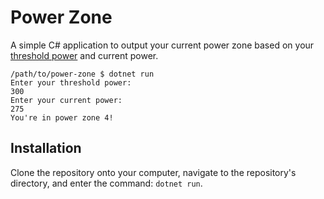 # Power Zone

A simple C# application to output your current power zone based on your [threshold power](https://www.trainingpeaks.com/blog/power-training-levels/) and current power.

```
/path/to/power-zone $ dotnet run
Enter your threshold power:
300
Enter your current power:
275
You're in power zone 4!
```

## Installation

Clone the repository onto your computer, navigate to the repository's directory, and enter the command: `dotnet run`.
